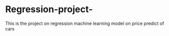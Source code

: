 # Regression-project-
This is the project on  regression machine learning model on price predict of cars
